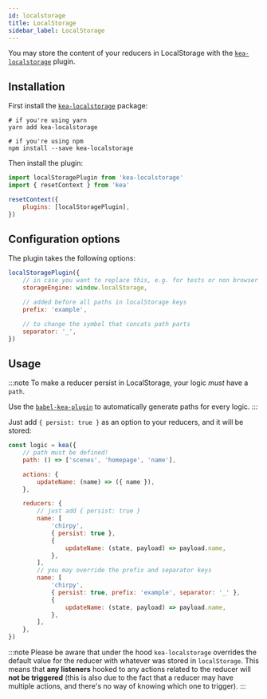```yaml
---
id: localstorage
title: LocalStorage
sidebar_label: LocalStorage
---
```


You may store the content of your reducers in LocalStorage with the [`kea-localstorage`](https://github.com/keajs/kea-localstorage) plugin.

## Installation

First install the [`kea-localstorage`](https://github.com/keajs/kea-localstorage) package:

```shell
# if you're using yarn
yarn add kea-localstorage

# if you're using npm
npm install --save kea-localstorage
```

Then install the plugin:

```javascript
import localStoragePlugin from 'kea-localstorage'
import { resetContext } from 'kea'

resetContext({
    plugins: [localStoragePlugin],
})
```

## Configuration options

The plugin takes the following options:

```javascript
localStoragePlugin({
    // in case you want to replace this, e.g. for tests or non browser environments
    storageEngine: window.localStorage,

    // added before all paths in localStorage keys
    prefix: 'example',

    // to change the symbol that concats path parts
    separator: '_',
})
```

## Usage

:::note
To make a reducer persist in LocalStorage, your logic *must* have a `path`.

Use the [`babel-kea-plugin`](/docs/guide/debugging#automatic-paths-with-babel) to
automatically generate paths for every logic. 
:::

Just add `{ persist: true }` as an option to your reducers, and it will be stored:

```javascript
const logic = kea({
    // path must be defined!
    path: () => ['scenes', 'homepage', 'name'],

    actions: {
        updateName: (name) => ({ name }),
    },

    reducers: {
        // just add { persist: true }
        name: [
            'chirpy',
            { persist: true },
            {
                updateName: (state, payload) => payload.name,
            },
        ],
        // you may override the prefix and separator keys
        name: [
            'chirpy',
            { persist: true, prefix: 'example', separator: '_' },
            {
                updateName: (state, payload) => payload.name,
            },
        ],
    },
})
```

:::note
Please be aware that under the hood `kea-localstorage` overrides the default value for the reducer with whatever was stored in `localStorage`. This means that **any listeners** hooked to any actions related to the reducer will **not be triggered** (this is also due to the fact that a reducer may have multiple actions, and there's no way of knowing which one to trigger).
:::